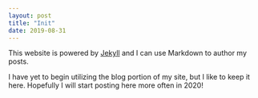 ```yaml
---
layout: post
title: "Init"
date: 2019-08-31
---
```

This website is powered by [Jekyll](http://jekyllrb.com) and I can use Markdown to author my posts.

I have yet to begin utilizing the blog portion of my site, but I like to keep it here. Hopefully I will start posting here more often in 2020!
